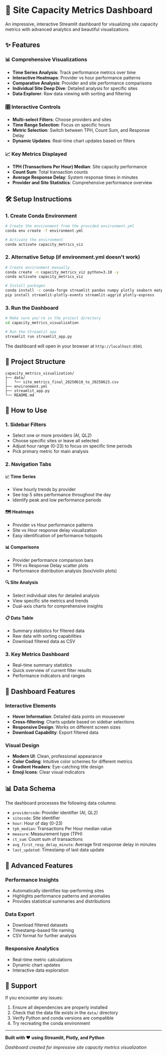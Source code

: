 # 🚀 Site Capacity Metrics Dashboard

An impressive, interactive Streamlit dashboard for visualizing site capacity metrics with advanced analytics and beautiful visualizations.

## ✨ Features

### 📊 Comprehensive Visualizations
- **Time Series Analysis**: Track performance metrics over time
- **Interactive Heatmaps**: Provider vs hour performance patterns
- **Comparative Analysis**: Provider and site performance comparisons
- **Individual Site Deep Dive**: Detailed analysis for specific sites
- **Data Explorer**: Raw data viewing with sorting and filtering

### 🎛️ Interactive Controls
- **Multi-select Filters**: Choose providers and sites
- **Time Range Selection**: Focus on specific hours
- **Metric Selection**: Switch between TPH, Count Sum, and Response Delay
- **Dynamic Updates**: Real-time chart updates based on filters

### 📈 Key Metrics Displayed
- **TPH (Transactions Per Hour) Median**: Site capacity performance
- **Count Sum**: Total transaction counts
- **Average Response Delay**: System response times in minutes
- **Provider and Site Statistics**: Comprehensive performance overview

## 🛠️ Setup Instructions

### 1. Create Conda Environment

```bash
# Create the environment from the provided environment.yml
conda env create -f environment.yml

# Activate the environment
conda activate capacity_metrics_viz
```

### 2. Alternative Setup (if environment.yml doesn't work)

```bash
# Create environment manually
conda create -n capacity_metrics_viz python=3.10 -y
conda activate capacity_metrics_viz

# Install packages
conda install -c conda-forge streamlit pandas numpy plotly seaborn matplotlib scikit-learn -y
pip install streamlit-plotly-events streamlit-aggrid plotly-express
```

### 3. Run the Dashboard

```bash
# Make sure you're in the project directory
cd capacity_metrics_visualization

# Run the Streamlit app
streamlit run streamlit_app.py
```

The dashboard will open in your browser at `http://localhost:8501`

## 📁 Project Structure

```
capacity_metrics_visualization/
├── data/
│   └── site_metrics_final_20250610_to_20250623.csv
├── environment.yml
├── streamlit_app.py
└── README.md
```

## 🎯 How to Use

### 1. **Sidebar Filters**
- Select one or more providers (AI, QL2)
- Choose specific sites or leave all selected
- Adjust hour range (0-23) to focus on specific time periods
- Pick primary metric for main analysis

### 2. **Navigation Tabs**

#### 📈 Time Series
- View hourly trends by provider
- See top 5 sites performance throughout the day
- Identify peak and low performance periods

#### 🗺️ Heatmaps
- Provider vs Hour performance patterns
- Site vs Hour response delay visualization
- Easy identification of performance hotspots

#### 📊 Comparisons
- Provider performance comparison bars
- TPH vs Response Delay scatter plots
- Performance distribution analysis (box/violin plots)

#### 🔍 Site Analysis
- Select individual sites for detailed analysis
- View specific site metrics and trends
- Dual-axis charts for comprehensive insights

#### 📋 Data Table
- Summary statistics for filtered data
- Raw data with sorting capabilities
- Download filtered data as CSV

### 3. **Key Metrics Dashboard**
- Real-time summary statistics
- Quick overview of current filter results
- Performance indicators and ranges

## 🎨 Dashboard Features

### Interactive Elements
- **Hover Information**: Detailed data points on mouseover
- **Cross-filtering**: Charts update based on sidebar selections
- **Responsive Design**: Works on different screen sizes
- **Download Capability**: Export filtered data

### Visual Design
- **Modern UI**: Clean, professional appearance
- **Color Coding**: Intuitive color schemes for different metrics
- **Gradient Headers**: Eye-catching title design
- **Emoji Icons**: Clear visual indicators

## 📊 Data Schema

The dashboard processes the following data columns:
- `providercode`: Provider identifier (AI, QL2)
- `sitecode`: Site identifier 
- `hour`: Hour of day (0-23)
- `tph_median`: Transactions Per Hour median value
- `measure`: Measurement type (TPH)
- `ct_sum`: Count sum of transactions
- `avg_first_resp_delay_minute`: Average first response delay in minutes
- `last_updated`: Timestamp of last data update

## 🚀 Advanced Features

### Performance Insights
- Automatically identifies top-performing sites
- Highlights performance patterns and anomalies
- Provides statistical summaries and distributions

### Data Export
- Download filtered datasets
- Timestamp-based file naming
- CSV format for further analysis

### Responsive Analytics
- Real-time metric calculations
- Dynamic chart updates
- Interactive data exploration

## 🤝 Support

If you encounter any issues:
1. Ensure all dependencies are properly installed
2. Check that the data file exists in the `data/` directory
3. Verify Python and conda versions are compatible
4. Try recreating the conda environment

---

**Built with ❤️ using Streamlit, Plotly, and Python**

*Dashboard created for impressive site capacity metrics visualization* 